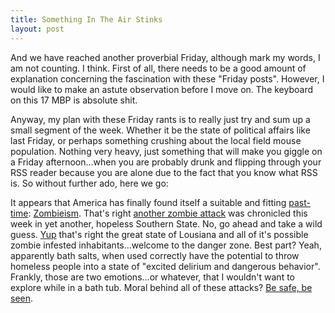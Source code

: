 ```yaml
---
title: Something In The Air Stinks
layout: post
---
```


And we have reached another proverbial Friday, although mark my
words, I am not counting. I think. First of all, there needs to be a
good amount of explanation concerning the fascination with these "Friday
posts". However, I would like to make an astute observation before I move on. The
keyboard on this 17 MBP is absolute shit.

Anyway, my plan with these Friday rants is to really just try and sum up
a small segment of the week. Whether it be the state of political
affairs like last Friday, or perhaps something crushing about the local
field mouse population. Nothing very heavy, just something that will
make you giggle on a Friday afternoon...when you are probably
drunk and flipping through your RSS reader because you are alone due to
the fact that you know what RSS is. So without further ado, here we go:

It appears that America has finally found itself a suitable and fitting
[past-time][4]: [Zombieism][1]. That's right [another zombie attack][2] was
chronicled this week in yet another, hopeless Southern State. No, go
ahead and take a wild guess. [Yup][3] that's right the great state of
Lousiana and all of it's possible zombie infested inhabitants...welcome
to the danger zone. Best part? Yeah, apparently bath salts, when used
correctly have the potential to throw homeless people into a state of
"excited delirium and dangerous behavior". Frankly, those are two
emotions...or whatever, that I wouldn't want to explore while in a bath
tub. Moral behind all of these attacks? [Be safe, be seen][5].

[1]: http://www.wwl.com/Louisiana-man-accused-of-biting---a-chunk-of-the-v/13347809
[2]: http://youtu.be/4awVqRr1eCo
[3]: http://youtu.be/8vuZ8jSVNUI
[4]: #
[5]: http://www.motivationals.org/demotivational-posters/demotivational-poster-7861.jpg
